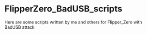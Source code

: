 # FlipperZero_BadUSB_scripts

Here are some scripts written by me and others for Flipper_Zero with BadUSB attack
